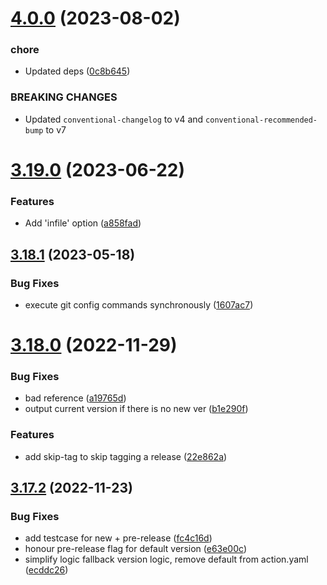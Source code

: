 # [4.0.0](https://github.com/TriPSs/conventional-changelog-action/compare/v3.19.0...v4.0.0) (2023-08-02)


### chore

* Updated deps ([0c8b645](https://github.com/TriPSs/conventional-changelog-action/commit/0c8b64523693b1868ab3e85385e70d3702849680))


### BREAKING CHANGES

* Updated `conventional-changelog` to v4 and `conventional-recommended-bump` to v7



# [3.19.0](https://github.com/TriPSs/conventional-changelog-action/compare/v3.18.1...v3.19.0) (2023-06-22)


### Features

* Add 'infile' option ([a858fad](https://github.com/TriPSs/conventional-changelog-action/commit/a858fade68261d33b8c91977bbe3c77f1d39521d))



## [3.18.1](https://github.com/TriPSs/conventional-changelog-action/compare/v3.18.0...v3.18.1) (2023-05-18)


### Bug Fixes

* execute git config commands synchronously ([1607ac7](https://github.com/TriPSs/conventional-changelog-action/commit/1607ac70d5942487fb67e1d412d57868d8decca9))



# [3.18.0](https://github.com/TriPSs/conventional-changelog-action/compare/v3.17.2...v3.18.0) (2022-11-29)


### Bug Fixes

* bad reference ([a19765d](https://github.com/TriPSs/conventional-changelog-action/commit/a19765d093dc22d5007a1574c6db5d40be9ddf97))
* output current version if there is no new ver ([b1e290f](https://github.com/TriPSs/conventional-changelog-action/commit/b1e290f44d9e4e0a29d536146cf1fb073172cf9d))


### Features

* add skip-tag to skip tagging a release ([22e862a](https://github.com/TriPSs/conventional-changelog-action/commit/22e862a0ab69410642c4182cd9ee27a23d8c63a0))



## [3.17.2](https://github.com/TriPSs/conventional-changelog-action/compare/v3.17.1...v3.17.2) (2022-11-23)


### Bug Fixes

* add testcase for new + pre-release ([fc4c16d](https://github.com/TriPSs/conventional-changelog-action/commit/fc4c16dd9b531599647b491bd1bbb118f6cd24c6))
* honour pre-release flag for default version ([e63e00c](https://github.com/TriPSs/conventional-changelog-action/commit/e63e00c563bd7191db28f0e8c5308adc2bd840c6))
* simplify logic fallback version logic, remove default from action.yaml ([ecddc26](https://github.com/TriPSs/conventional-changelog-action/commit/ecddc262291a3d768c04c52d31af23d1cf2e6d84))



